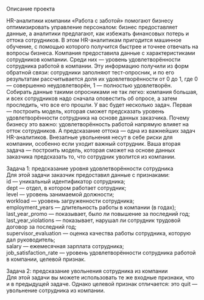 Описание проекта

HR-аналитики компании «Работа с заботой» помогают бизнесу оптимизировать управление персоналом: бизнес предоставляет данные, а аналитики предлагают, как избежать финансовых потерь и оттока сотрудников. В этом HR-аналитикам пригодится машинное обучение, с помощью которого получится быстрее и точнее отвечать на вопросы бизнеса.
Компания предоставила данные с характеристиками сотрудников компании. Среди них — уровень удовлетворённости сотрудника работой в компании. Эту информацию получили из форм обратной связи: сотрудники заполняют тест-опросник, и по его результатам рассчитывается доля их удовлетворённости от 0 до 1, где 0 — совершенно неудовлетворён, 1 — полностью удовлетворён. 
Собирать данные такими опросниками не так легко: компания большая, и всех сотрудников надо сначала оповестить об опросе, а затем проследить, что все его прошли. 
У вас будет несколько задач. Первая — построить модель, которая сможет предсказать уровень удовлетворённости сотрудника на основе данных заказчика. 
Почему бизнесу это важно: удовлетворённость работой напрямую влияет на отток сотрудников. А предсказание оттока — одна из важнейших задач HR-аналитиков. Внезапные увольнения несут в себе риски для компании, особенно если уходит важный сотрудник.
Ваша вторая задача — построить модель, которая сможет на основе данных заказчика предсказать то, что сотрудник уволится из компании.

Задача 1: предсказание уровня удовлетворённости сотрудника\
Для этой задачи заказчик предоставил данные с признаками:\
id — уникальный идентификатор сотрудника;\
dept — отдел, в котором работает сотрудник;\
level — уровень занимаемой должности;\
workload — уровень загруженности сотрудника;\
employment_years — длительность работы в компании (в годах);\
last_year_promo — показывает, было ли повышение за последний год;\
last_year_violations — показывает, нарушал ли сотрудник трудовой договор за последний год;\
supervisor_evaluation — оценка качества работы сотрудника, которую дал руководитель;\
salary — ежемесячная зарплата сотрудника;\
job_satisfaction_rate — уровень удовлетворённости сотрудника работой в компании, целевой признак.

Задача 2: предсказание увольнения сотрудника из компании\
Для этой задачи вы можете использовать те же входные признаки, что и в предыдущей задаче. Однако целевой признак отличается: это quit — увольнение сотрудника из компании.
